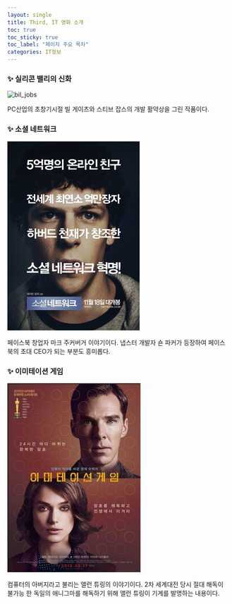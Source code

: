 ```yaml
---
layout: single
title: Third, IT 영화 소개
toc: true
toc_sticky: true
toc_label: "페이지 주요 목차"
categories: IT정보
---
```


### ✨ 실리콘 밸리의 신화

![bil_jobs][silicon]

[silicon]: https://an2-img.amz.wtchn.net/image/v1/watcha/image/upload/c_fill,h_400,q_80,w_280/v1466137418/h2jmm7eh11jdpa8sdoth.jpg

PC산업의 초창기시절 빌 게이츠와 스티브 잡스의 개발 활약상을 그린 작품이다.

### ✨ 소셜 네트워크

![mark](/assets/images/mark.jpg) 

페이스북 창업자 마크 주커버거 이야기이다. 냅스터 개발자 숀 파커가 등장하여 페이스북의 초대 CEO가 되는 부분도 흥미롭다.

### ✨ 이미테이션 게임

![allen](/assets/images/allen.JPG) 

컴퓨터의 아버지라고 불리는 앨런 튜링의 이야기이다. 2차 세계대전 당시 절대 해독이 불가능
한 독일의 애니그마를 해독하기 위해 앨런 튜링이 기계를 발명하는 내용이다.
